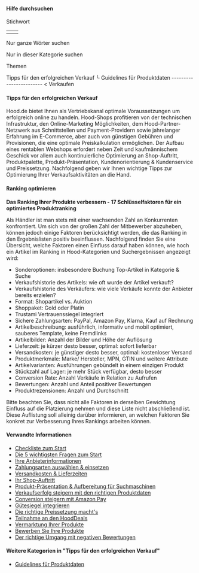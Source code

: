 #### Hilfe durchsuchen

Stichwort

|     |     |
| --- | --- |
|     |     |

 Nur ganze Wörter suchen

 Nur in dieser Kategorie suchen

Themen

Tipps für den erfolgreichen Verkauf └ Guidelines für Produktdaten \------------------------ < Verkaufen

#### Tipps für den erfolgreichen Verkauf

Hood.de bietet Ihnen als Vertriebskanal optimale Voraussetzungen um erfolgreich online zu handeln. Hood-Shops profitieren von der technischen Infrastruktur, den Online-Marketing Möglichkeiten, dem Hood-Partner-Netzwerk aus Schnittstellen und Payment-Providern sowie jahrelanger Erfahrung im E-Commerce, aber auch von günstigen Gebühren und Provisionen, die eine optimale Preiskalkulation ermöglichen. Der Aufbau eines rentablen Webshops erfordert neben Zeit und kaufmännischem Geschick vor allem auch kontinuierliche Optimierung an Shop-Auftritt, Produktpalette, Produkt-Präsentation, Kundenorientierung & Kundenservice und Preissetzung. Nachfolgend geben wir Ihnen wichtige Tipps zur Optimierung Ihrer Verkaufsaktivitäten an die Hand.

#### Ranking optimieren

**Das Ranking Ihrer Produkte verbessern - 17 Schlüsselfaktoren für ein optimiertes Produktranking**  
  
Als Händler ist man stets mit einer wachsenden Zahl an Konkurrenten konfrontiert. Um sich von der großen Zahl der Mitbewerber abzuheben, können jedoch einige Faktoren berücksichtigt werden, die das Ranking in den Ergebnislisten positiv beeinflussen. Nachfolgend finden Sie eine Übersicht, welche Faktoren einen Einfluss darauf haben können, wie hoch ein Artikel im Ranking in Hood-Kategorien und Suchergebnissen angezeigt wird:  
  

* Sonderoptionen: insbesondere Buchung Top-Artikel in Kategorie & Suche
* Verkaufshistorie des Artikels: wie oft wurde der Artikel verkauft?
* Verkaufshistorie des Verkäufers: wie viele Verkäufe konnte der Anbieter bereits erzielen?
* Format: Shopartikel vs. Auktion
* Shoppaket: Gold oder Platin
* Trustami Vertrauenssiegel integriert
* Sichere Zahlungsarten: PayPal, Amazon Pay, Klarna, Kauf auf Rechnung
* Artikelbeschreibung: ausführlich, informativ und mobil optimiert, sauberes Template, keine Fremdlinks
* Artikelbilder: Anzahl der Bilder und Höhe der Auflösung
* Lieferzeit: je kürzer desto besser, optimal: sofort lieferbar
* Versandkosten: je günstiger desto besser, optimal: kostenloser Versand
* Produktmerkmale: Marke/ Hersteller, MPN, GTIN und weitere Attribute
* Artikelvarianten: Ausführungen gebündelt in einem einzigen Produkt
* Stückzahl auf Lager: je mehr Stück verfügbar, desto besser
* Conversion Rate: Anzahl Verkäufe in Relation zu Aufrufen
* Bewertungen: Anzahl und Anteil positiver Bewertungen
* Produktrezensionen: Anzahl und Durchschnitt

Bitte beachten Sie, dass nicht alle Faktoren in derselben Gewichtung Einfluss auf die Platzierung nehmen und diese Liste nicht abschließend ist. Diese Auflistung soll alleinig darüber informieren, an welchen Faktoren Sie konkret zur Verbesserung Ihres Rankings arbeiten können.

#### Verwandte Informationen

* [Checkliste zum Start](https://www.hood.de/tips/1060/checkliste-zum-start.htm)
* [Die 5 wichtigsten Fragen zum Start](https://www.hood.de/tips/1536/die-5-wichtigsten-fragen-zum-start.htm)
* [Ihre Anbieterinformationen](https://www.hood.de/tips/1573/ihre-anbieterinformationen.htm)
* [Zahlungsarten auswählen & einsetzen](https://www.hood.de/tips/1538/zahlungsarten-auswaehlen-einsetzen.htm)
* [Versandkosten & Lieferzeiten](https://www.hood.de/tips/1537/versandkosten-lieferzeiten.htm)
* [Ihr Shop-Auftritt](https://www.hood.de/tips/1531/ihr-shop-auftritt.htm)
* [Produkt-Präsentation & Aufbereitung für Suchmaschinen](https://www.hood.de/tips/1532/produkt-praesentation-aufbereitung-fuer-suchmaschinen.htm)
* [Verkaufserfolg steigern mit den richtigen Produktdaten](https://www.hood.de/tips/1291/verkaufserfolg-steigern-mit-den-richtigen-produktdaten.htm)
* [Conversion steigern mit Amazon Pay](https://www.hood.de/tips/1527/conversion-steigern-mit-amazon-pay.htm)
* [Gütesiegel integrieren](https://www.hood.de/tips/1471/guetesiegel-integrieren.htm)
* [Die richtige Preissetzung macht's](https://www.hood.de/tips/1533/die-richtige-preissetzung-macht-s.htm)
* [Teilnahme an den HoodDeals](https://www.hood.de/tips/1553/teilnahme-an-den-hooddeals.htm)
* [Vermarktung Ihrer Produkte](https://www.hood.de/tips/1494/vermarktung-ihrer-produkte.htm)
* [Bewerben Sie Ihre Produkte](https://www.hood.de/tips/1491/bewerben-sie-ihre-produkte.htm)
* [Der richtige Umgang mit negativen Bewertungen](https://www.hood.de/tips/1517/der-richtige-umgang-mit-negativen-bewertungen.htm)

#### Weitere Kategorien in "Tipps für den erfolgreichen Verkauf"

* [Guidelines für Produktdaten](https://www.hood.de/beratung/385/guidelines-fuer-produktdaten.htm)